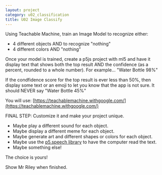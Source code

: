 ```yaml
---
layout: project
category: u02_classification
title: U02 Image Classify
---
```


Using Teachable Machine, train an Image Model to recognize either:
- 4 different objects AND to recognize "nothing"
- 4 different colors AND "nothing"

Once your model is trained, create a p5js project with ml5 and have it display text that shows both the top result AND the confidence (as a percent, rounded to a whole number). For example... "Water Bottle 98%"

If the condfidence score for the top result is ever less than 50%, then display some text or an emoji to let you know that the app is not sure. It should NEVER say "Water Bottle 45%"

You will use: [https://teachablemachine.withgoogle.com/](https://teachablemachine.withgoogle.com/)

FINAL STEP: Customize it and make your project unique. 
- Maybe play a different sound for each object. 
- Maybe display a different meme for each object. 
- Maybe generate art and different shapes or colors for each object.
- Maybe use the [p5.speech library](https://idmnyu.github.io/p5.js-speech/) to have the computer read the text. 
- Maybe something else! 

The choice is yours!

Show Mr Riley when finished.
